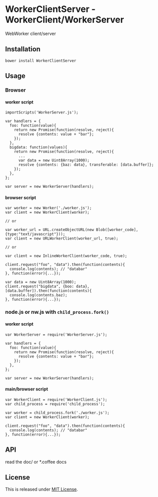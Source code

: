 WorkerClientServer - WorkerClient/WorkerServer
==========================

WebWorker client/server

Installation
--------------------------

    bower install WorkerClientServer

Usage
--------------------------

### Browser

#### worker script

    importScripts('WorkerServer.js');
    
    var handlers = {
      foo: function(value){
        return new Promise(function(resolve, reject){
          resolve {contents: value + "bar"};
        });
      },
      bigdata: function(values){
        return new Promise(function(resolve, reject){
          ...
          var data = new Uint8Array(1000);
          resolve {contents: {baz: data}, transferable: [data.buffer]};
        });
      },
    };
    
    var server = new WorkerServer(handlers);

#### browser script

    var worker = new Worker('./worker.js');
    var client = new WorkerClient(worker);
    
    // or
    
    var worker_url = URL.createObjectURL(new Blob([worker_code], {type:"text/javascript"}));
    var client = new URLWorkerClient(worker_url, true);
    
    // or
    
    var client = new InlineWorkerClient(worker_code, true);
    
    client.request("foo", "data").then(function(contents){
      console.log(contents); // "databar"
    }, function(error){...});
    
    var data = new Uint8Array(1000);
    client.request("bigdata", {boo: data}, [data.buffer]).then(function(contents){
      console.log(contents.baz);
    }, function(error){...});

### node.js or nw.js with `child_process.fork()`

#### worker script

    var WorkerServer = require('WorkerServer.js');
    
    var handlers = {
      foo: function(value){
        return new Promise(function(resolve, reject){
          resolve {contents: value + "bar"};
        });
      },
    };
    
    var server = new WorkerServer(handlers);

#### main/browser script

    var WorkerClient = require('WorkerClient.js');
    var child_process = require('child_process');
    
    var worker = child_process.fork('./worker.js');
    var client = new WorkerClient(worker);
    
    client.request("foo", "data").then(function(contents){
      console.log(contents); // "databar"
    }, function(error){...});

API
--------------------------

read the doc/ or *.coffee docs

License
--------------------------

This is released under [MIT License](http://narazaka.net/license/MIT?2015).
